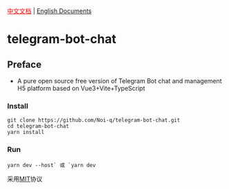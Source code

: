 <div>
    <a href="https://github.com/Noi-q/telegram-bot-chat/blob/master/README.md" style="color: red;">中文文档</a>
    |
    <a href="https://github.com/Noi-q/telegram-bot-chat/blob/master/README_EN.md">English Documents</a>
</div>

# telegram-bot-chat

## Preface

- A pure open source free version of Telegram Bot chat and management H5 platform based on Vue3+Vite+TypeScript

### Install

```shell
git clone https://github.com/Noi-q/telegram-bot-chat.git
cd telegram-bot-chat
yarn install
```

### Run

```shell 
yarn dev --host` 或 `yarn dev
```


采用<a href="https://github.com/Noi-q/telegram-bot-chat/blob/master/LICENSE">MIT</a>协议